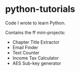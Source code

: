 # python-tutorials
Code I wrote to learn Python.


Contains the ff mini-projects:
 - Chapter Title Extractor
 - Email Finder
 - Text Counter
 - Income Tax Calculator
 - AES Sub-key generator
